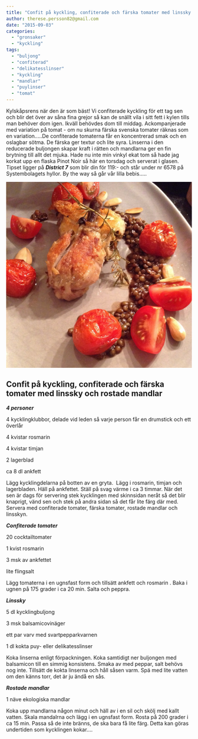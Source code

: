 ```yaml
---
title: "Confit på kyckling, confiterade och färska tomater med linssky och rostade mandlar"
author: therese.persson82@gmail.com
date: "2015-09-03"
categories: 
  - "gronsaker"
  - "kyckling"
tags: 
  - "buljong"
  - "confiterad"
  - "delikatesslinser"
  - "kyckling"
  - "mandlar"
  - "puylinser"
  - "tomat"
---
```


Kylskåpsrens när den är som bäst! Vi confiterade kyckling för ett tag sen och blir det över av såna fina grejor så kan de snällt vila i sitt fett i kylen tills man behöver dom igen. Ikväll behövdes dom till middag. Ackompanjerade med variation på tomat - om nu skurna färska svenska tomater räknas som en variation.....De confiterade tomaterna får en koncentrerad smak och en oslagbar sötma. De färska ger textur och lite syra. Linserna i den reducerade buljongen skapar kraft i rätten och mandlarna ger en fin brytning till allt det mjuka. Hade nu inte min vinkyl ekat tom så hade jag korkat upp en flaska Pinot Noir så här en torsdag och serverat i glasen. Tipset ligger på _**District 7**_ som blir din för 119:- och står under nr 6578 på Systembolagets hyllor. By the way så går vår lilla bebis.....

![IMG_0858](/static/img/IMG_0858-1020x1020.jpg)

## Confit på kyckling, confiterade och färska tomater med linssky och rostade mandlar

_**4 personer**_

4 kycklingklubbor, delade vid leden så varje person får en drumstick och ett överlår

4 kvistar rosmarin

4 kvistar timjan

2 lagerblad

ca 8 dl ankfett

Lägg kycklingdelarna på botten av en gryta.  Lägg i rosmarin, timjan och lagerbladen. Häll på ankfettet. Ställ på svag värme i ca 3 timmar. När det sen är dags för servering stek kycklingen med skinnsidan neråt så det blir knaprigt, vänd sen och stek på andra sidan så det får lite färg där med. Servera med confiterade tomater, färska tomater, rostade mandlar och linsskyn.

_**Confiterade tomater**_

20 cocktailtomater

1 kvist rosmarin

3 msk av ankfettet

lite flingsalt

Lägg tomaterna i en ugnsfast form och tillsätt ankfett och rosmarin . Baka i ugnen på 175 grader i ca 20 min. Salta och peppra.

_**Linssky**_

5 dl kycklingbuljong

3 msk balsamicovinäger

ett par varv med svartpepparkvarnen

1 dl kokta puy- eller delikatesslinser

Koka linserna enligt förpackningen. Koka samtidigt ner buljongen med balsamicon till en simmig konsistens. Smaka av med peppar, salt behövs nog inte. Tillsätt de kokta linserna och håll såsen varm. Spä med lite vatten om den känns torr, det är ju ändå en sås.

_**Rostade mandlar**_

1 näve ekologiska mandlar

Koka upp mandlarna någon minut och häll av i en sil och skölj med kallt vatten. Skala mandalrna och lägg i en ugnsfast form. Rosta på 200 grader i ca 15 min. Passa så de inte bränns, de ska bara få lite färg. Detta kan göras undertiden som kycklingen kokar....

